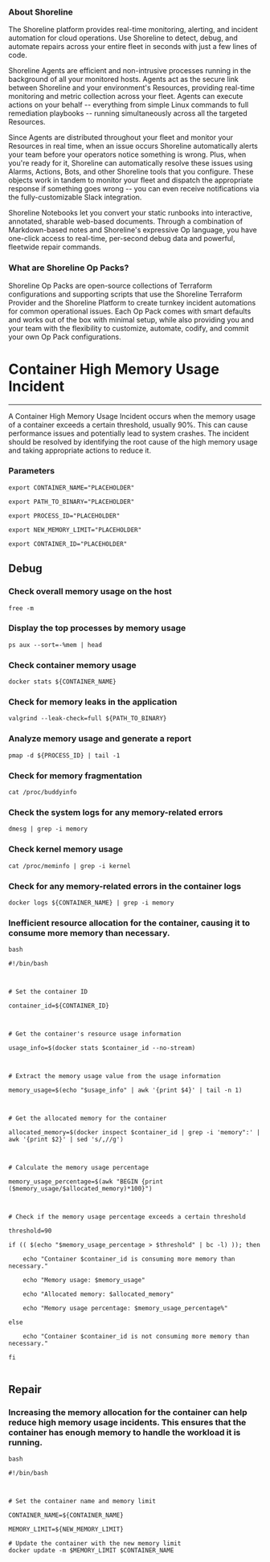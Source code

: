 
### About Shoreline
The Shoreline platform provides real-time monitoring, alerting, and incident automation for cloud operations. Use Shoreline to detect, debug, and automate repairs across your entire fleet in seconds with just a few lines of code.

Shoreline Agents are efficient and non-intrusive processes running in the background of all your monitored hosts. Agents act as the secure link between Shoreline and your environment's Resources, providing real-time monitoring and metric collection across your fleet. Agents can execute actions on your behalf -- everything from simple Linux commands to full remediation playbooks -- running simultaneously across all the targeted Resources.

Since Agents are distributed throughout your fleet and monitor your Resources in real time, when an issue occurs Shoreline automatically alerts your team before your operators notice something is wrong. Plus, when you're ready for it, Shoreline can automatically resolve these issues using Alarms, Actions, Bots, and other Shoreline tools that you configure. These objects work in tandem to monitor your fleet and dispatch the appropriate response if something goes wrong -- you can even receive notifications via the fully-customizable Slack integration.

Shoreline Notebooks let you convert your static runbooks into interactive, annotated, sharable web-based documents. Through a combination of Markdown-based notes and Shoreline's expressive Op language, you have one-click access to real-time, per-second debug data and powerful, fleetwide repair commands.

### What are Shoreline Op Packs?
Shoreline Op Packs are open-source collections of Terraform configurations and supporting scripts that use the Shoreline Terraform Provider and the Shoreline Platform to create turnkey incident automations for common operational issues. Each Op Pack comes with smart defaults and works out of the box with minimal setup, while also providing you and your team with the flexibility to customize, automate, codify, and commit your own Op Pack configurations.

# Container High Memory Usage Incident
---

A Container High Memory Usage Incident occurs when the memory usage of a container exceeds a certain threshold, usually 90%. This can cause performance issues and potentially lead to system crashes. The incident should be resolved by identifying the root cause of the high memory usage and taking appropriate actions to reduce it.

### Parameters
```shell
export CONTAINER_NAME="PLACEHOLDER"

export PATH_TO_BINARY="PLACEHOLDER"

export PROCESS_ID="PLACEHOLDER"

export NEW_MEMORY_LIMIT="PLACEHOLDER"

export CONTAINER_ID="PLACEHOLDER"
```

## Debug

### Check overall memory usage on the host
```shell
free -m
```

### Display the top processes by memory usage
```shell
ps aux --sort=-%mem | head
```

### Check container memory usage
```shell
docker stats ${CONTAINER_NAME}
```

### Check for memory leaks in the application
```shell
valgrind --leak-check=full ${PATH_TO_BINARY}
```

### Analyze memory usage and generate a report
```shell
pmap -d ${PROCESS_ID} | tail -1
```

### Check for memory fragmentation
```shell
cat /proc/buddyinfo
```

### Check the system logs for any memory-related errors
```shell
dmesg | grep -i memory
```

### Check kernel memory usage
```shell
cat /proc/meminfo | grep -i kernel
```

### Check for any memory-related errors in the container logs
```shell
docker logs ${CONTAINER_NAME} | grep -i memory
```

### Inefficient resource allocation for the container, causing it to consume more memory than necessary.
```shell
bash

#!/bin/bash



# Set the container ID

container_id=${CONTAINER_ID}



# Get the container's resource usage information

usage_info=$(docker stats $container_id --no-stream)



# Extract the memory usage value from the usage information

memory_usage=$(echo "$usage_info" | awk '{print $4}' | tail -n 1)



# Get the allocated memory for the container

allocated_memory=$(docker inspect $container_id | grep -i 'memory":' | awk '{print $2}' | sed 's/,//g')



# Calculate the memory usage percentage

memory_usage_percentage=$(awk "BEGIN {print ($memory_usage/$allocated_memory)*100}")



# Check if the memory usage percentage exceeds a certain threshold

threshold=90

if (( $(echo "$memory_usage_percentage > $threshold" | bc -l) )); then

    echo "Container $container_id is consuming more memory than necessary."

    echo "Memory usage: $memory_usage"

    echo "Allocated memory: $allocated_memory"

    echo "Memory usage percentage: $memory_usage_percentage%"

else

    echo "Container $container_id is not consuming more memory than necessary."

fi


```

## Repair

### Increasing the memory allocation for the container can help reduce high memory usage incidents. This ensures that the container has enough memory to handle the workload it is running.
```shell
bash

#!/bin/bash



# Set the container name and memory limit

CONTAINER_NAME=${CONTAINER_NAME}

MEMORY_LIMIT=${NEW_MEMORY_LIMIT}

# Update the container with the new memory limit
docker update -m $MEMORY_LIMIT $CONTAINER_NAME

```